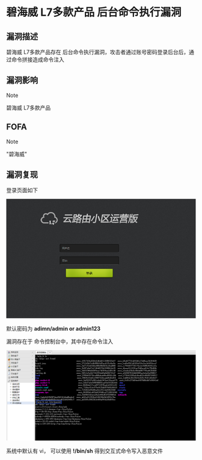 # 碧海威 L7多款产品 后台命令执行漏洞

## 漏洞描述

碧海威 L7多款产品存在 后台命令执行漏洞，攻击者通过账号密码登录后台后，通过命令拼接造成命令注入

## 漏洞影响

> [!NOTE]
>
> 碧海威 L7多款产品

## FOFA

> [!NOTE]
>
> "碧海威"

## 漏洞复现

登录页面如下

![](image/bh-1.png)

默认密码为 **adimn/admin or admin123**

漏洞存在于 命令控制台中，其中存在命令注入

![](image/bh-2.png)

系统中默认有 vi， 可以使用 **!/bin/sh** 得到交互式命令写入恶意文件

